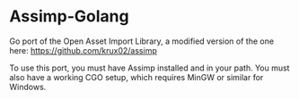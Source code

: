 Assimp-Golang
======

Go port of the Open Asset Import Library, a modified version of the one here: https://github.com/krux02/assimp

To use this port, you must have Assimp installed and in your path. You must also have a working CGO setup, which requires MinGW or similar for Windows.
